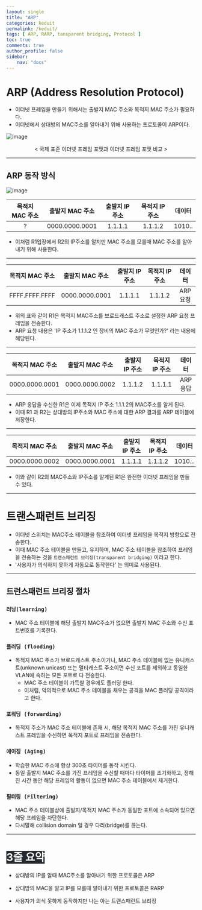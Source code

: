 ```yaml
---
layout: single
title: "ARP"
categories: keduit
permalink: /keduit/
tags: [ ARP, RARP, tansparent bridging, Protocol ]
toc: true
comments: true 
author_profile: false
sidebar:
    nav: "docs"
---
```


# ARP (Address Resolution Protocol)
* 이더넷 프레임을 만들기 위해서는 출발지 MAC 주소와 목적지 MAC 주소가 필요하다.
* 이더넷에서 상대방의 MAC주소를 알아내기 위해 사용하는 프로토콜이 ARP이다.

![image](https://user-images.githubusercontent.com/128279031/227777173-c7aae383-25dc-42be-a4ae-a99a9ae8ee11.png)

<center>< 국제 표준 이더넷 프레임 포맷과 이더넷 프레임 포맷 비교 ></center> 

--- 

## ARP 동작 방식

![image](https://user-images.githubusercontent.com/128279031/227777782-03a73d27-06f0-4d9b-a636-1b8141d4fc4c.png)

| 목적지 MAC 주소 | 출발지 MAC 주소 | 출발지 IP 주소 | 목적지 IP 주소 | 데이터
|:---:|:---:|:---:|:---:|:---:|
| ? | 0000.0000.0001 | 1.1.1.1 | 1.1.1.2 | 1010.. |

* 이처럼 R1입장에서 R2의 IP주소를 알지만 MAC 주소를 모를때 MAC 주소를 알아내기 위해 사용한다.

---

| 목적지 MAC 주소 | 출발지 MAC 주소 | 출발지 IP 주소 | 목적지 IP 주소 | 데이터
|:---:|:---:|:---:|:---:|:---:|
| FFFF.FFFF.FFFF | 0000.0000.0001 | 1.1.1.1 | 1.1.1.2 | ARP 요청 |

* 위의 표와 같이 R1은 목적지 MAC주소를 브로드캐스트 주소로 설정한 ARP 요청 프레임을 전송한다.
* ARP 요청 내용은 'IP 주소가 1.1.1.2 인 장비의 MAC 주소가 무엇인가?' 라는 내용에 해당된다.

---

| 목적지 MAC 주소 | 출발지 MAC 주소 | 출발지 IP 주소 | 목적지 IP 주소 | 데이터
|:---:|:---:|:---:|:---:|:---:|
| 0000.0000.0001 | 0000.0000.0002 | 1.1.1.2 | 1.1.1.1 | ARP 응답 |

* ARP 응답을 수신한 R1은 이제 목적지 IP 주소 1.1.1.2의 MAC주소를 알게 된다.
* 이때 R1 과 R2는 상대방의 IP주소와 MAC 주소에 대한 ARP 결과를 ARP 테이블에 저장한다.

---

| 목적지 MAC 주소 | 출발지 MAC 주소 | 출발지 IP 주소 | 목적지 IP 주소 | 데이터
|:---:|:---:|:---:|:---:|:---:|
| 0000.0000.0002 | 0000.0000.0001 | 1.1.1.1 | 1.1.1.2 | 1010... |

* 이와 같이 R2의 MAC주소와 IP주소를 알게된 R1은 완전한 이더넷 프레임을 만들 수 있다.
  
---  

# 트랜스패런트 브리징
* 이더넷 스위치는 MAC주소 테이블을 참조하여 이더넷 프레임을 목적지 방향으로 전송한다.
* 이때 MAC 주소 테이블을 만들고, 유지하며, MAC 주소 테이블을 참조하여 프레임을 전송하는 것을 `트랜스패런트 브리징(transparent bridging)` 이라고 한다.
* '사용자가 의식하지 못하게 자동으로 동작한다' 는 의미로 사용된다.

---

## 트런스패런트 브리징 절차

### `러닝(learning)`
* MAC 주소 테이블에 해당 출발지 MAC주소가 없으면 출발지 MAC 주소와 수신 포트번호를 기록한다.  
  
### `플러딩 (flooding)`
* 목적지 MAC 주소가 브로드캐스트 주소이거나, MAC 주소 테이블에 없는 유니캐스트(unknown unicast) 또는 멀티캐스트 주소이면 수신 포트를 제외하고 동일한 VLAN에 속하는 모든 포트로 다 전송한다.
  * MAC 주소 테이블이 가득찰 경우에도 플러딩 한다.
  * 이처럼, 악의적으로 MAC 주소 테이블을 채우는 공격을 MAC 플러딩 공격이라고 한다.

### `포워딩 (forwarding)`
* 목적지 주소가 MAC 주소 테이블에 존재 시, 해당 목적지 MAC 주소를 가진 유니캐스트 프레임을 수신하면 목적지 포트로 프레임을 전송한다.

### `에이징 (Aging)`
* 학습한 MAC 주소에 항상 300초 타이머를 동작 시킨다.
* 동일 출발지 MAC 주소를 가진 프레임을 수신할 때마다 타이머를 초기화하고, 정해진 시간 동안 해당 프레임의 활동이 없으면 MAC 주소 테이블에서 제거한다.

### `필터링 (Filtering)`
* MAC 주소 테이블상에 출발지/목적지 MAC 주소가 동일한 포트에 소속되어 있으면 해당 프레임을 차단한다.
* 다시말해 collision domain 일 경우 다리(bridge)를 끊는다. 

---

# <mark style='background-color: #24292e'><font color= "white"> 3줄 요약 </font></mark>

* 상대방의 IP를 알때 MAC주소를 알아내기 위한 프로토콜은 ARP

* 상대방의 MAC을 알고 IP를 모를때 알아내기 위한 프로토콜은 RARP

* 사용자가 의식 못하게 동작하지만 나는 아는 트랜스패런트 브리징
